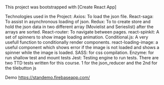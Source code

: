 This project was bootstrapped with [Create React App]

Technologies used in the Project:
Axios: To load the json file.
React-saga: To assist in asynchronous loading of json.
Redux: To to create store and hold the json data in two different array (Movielist and Serieslist) after the arrays are sorted.
React-router: To navigate between pages.
react-spinkit: A set of spinners to show image loading animation.
Conditional.js: A very usefull function to conditionally render components.
react-loading-image: a useful component which shows error if the image is not loaded and shows a spinner while the image is loaded.
SASS: for css compilation.
Enzyme: for run shallow test and mount tests
Jest: Testing engine to run tests.
There are two TTD tests written for this course. 1 for the json_reducer and the 2nd for the tilebutton js


Demo
https://standemo.firebaseapp.com/

